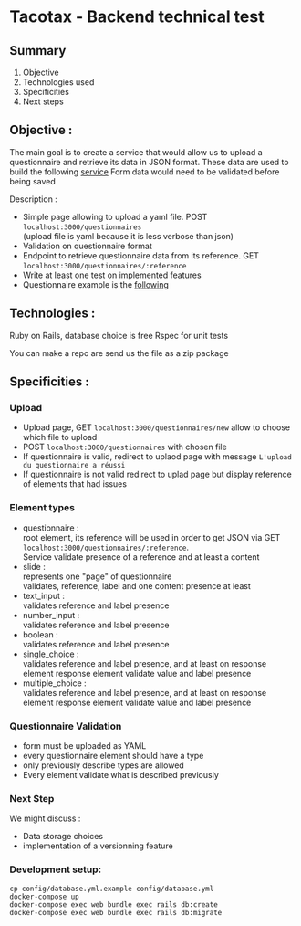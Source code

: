 # Tacotax - Backend technical test
## Summary
1. Objective
2. Technologies used
3. Specificities
4. Next steps

## Objective :
The main goal is to create a service that would allow us to upload a questionnaire and retrieve its data in JSON format.
These data are used to build the following [service](https://www.tacotax.fr/defiscalisation/slider)
Form data would need to be validated before being saved

Description :

* Simple page allowing to upload a yaml file. POST `localhost:3000/questionnaires`  
  (upload file is yaml because it is less verbose than json)
* Validation on questionnaire format
* Endpoint to retrieve questionnaire data from its reference. GET `localhost:3000/questionnaires/:reference`
* Write at least one test on implemented features
* Questionnaire example is the [following](https://github.com/tacotax/test-technique-backend/blob/master/questionnaire.yml)

## Technologies :
Ruby on Rails, database choice is free
Rspec for unit tests

You can make a repo are send us the file as a zip package

## Specificities :
### Upload
* Upload page, GET `localhost:3000/questionnaires/new` allow to choose which file to upload
* POST `localhost:3000/questionnaires` with chosen file
* If questionnaire is valid, redirect to uplaod page with message `L'upload du questionnaire a réussi`
* If questionnaire is not valid redirect to uplad page but display reference of elements that had issues

### Element types
* questionnaire :  
  root element, its reference will be used in order to get JSON via GET `localhost:3000/questionnaires/:reference`.  
  Service validate presence of a reference and at least a content
* slide :  
  represents one "page" of questionnaire  
  validates, reference, label and one content presence at least
* text_input :  
  validates reference and label presence
* number_input :  
  validates reference and label presence
* boolean :  
  validates reference and label presence
* single_choice :  
  validates reference and label presence, and at least on response element
  response element validate value and label presence
* multiple_choice :  
  validates reference and label presence, and at least on response element
  response element validate value and label presence

### Questionnaire Validation
* form must be uploaded as YAML
* every questionnaire element should have a type
* only previously describe types are allowed
* Every element validate what is described previously

### Next Step
We might discuss :
* Data storage choices
* implementation of a versionning feature

### Development setup:

    cp config/database.yml.example config/database.yml
    docker-compose up
    docker-compose exec web bundle exec rails db:create
    docker-compose exec web bundle exec rails db:migrate

